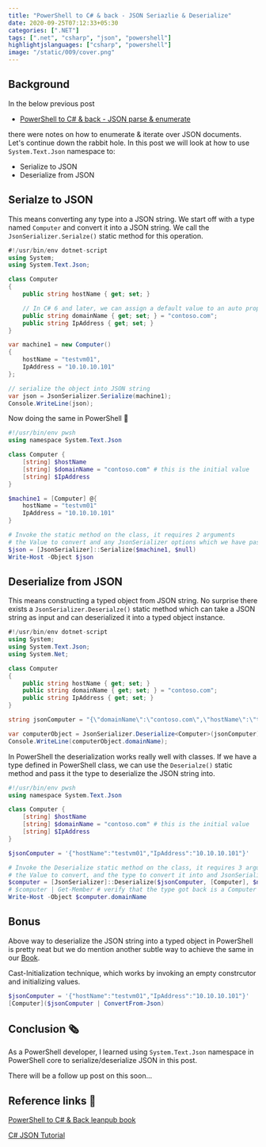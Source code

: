 ```yaml
---
title: "PowerShell to C# & back - JSON Seriazlie & Deserialize"
date: 2020-09-25T07:12:33+05:30
categories: [".NET"]
tags: [".net", "csharp", "json", "powershell"]
highlightjslanguages: ["csharp", "powershell"]
image: "/static/009/cover.png"
---
```


## Background

In the below previous post

* [PowerShell to C# & back - JSON parse & enumerate](https://dexterposh.github.io/posts/009-dotnet-pwsh-json/)

there were notes on how to enumerate & iterate over JSON documents. Let's continue
down the rabbit hole. In this post we will look at how to use `System.Text.Json` namespace
to:

* Serialize to JSON
* Deserialize from JSON

## Serialze to JSON

This means converting any type into a JSON string. We start off with a type named `Computer` and convert it into a JSON string. We call the `JsonSerializer.Serialze()` static method for this operation.

```csharp
#!/usr/bin/env dotnet-script
using System;
using System.Text.Json;

class Computer
{
    public string hostName { get; set; }

    // In C# 6 and later, we can assign a default value to an auto property
    public string domainName { get; set; } = "contoso.com";
    public string IpAddress { get; set; }
}

var machine1 = new Computer()
{
    hostName = "testvm01",
    IpAddress = "10.10.10.101"
};

// serialize the object into JSON string
var json = JsonSerializer.Serialize(machine1);
Console.WriteLine(json);
```

Now doing the same in PowerShell 🤑

```powershell
#!/usr/bin/env pwsh
using namespace System.Text.Json

class Computer {
    [string] $hostName
    [string] $domainName = "contoso.com" # this is the initial value
    [string] $IpAddress
}

$machine1 = [Computer] @{
    hostName = "testvm01"
    IpAddress = "10.10.10.101"
}

# Invoke the static method on the class, it requires 2 arguments
# the Value to convert and any JsonSerializer options which we have passed as $null
$json = [JsonSerializer]::Serialize($machine1, $null)
Write-Host -Object $json
```

## Deserialize from JSON

This means constructing a typed object from JSON string. No surprise there exists a `JsonSerializer.Deserialze()`
static method which can take a JSON string as input and can deserialized it into a typed object instance.

```csharp
#!/usr/bin/env dotnet-script
using System;
using System.Text.Json;
using System.Net;

class Computer
{
    public string hostName { get; set; }
    public string domainName { get; set; } = "contoso.com";
    public string IpAddress { get; set; }
}

string jsonComputer = "{\"domainName\":\"contoso.com\",\"hostName\":\"testvm01\",\"IpAddress\":\"10.10.10.101\"}";

var computerObject = JsonSerializer.Deserialize<Computer>(jsonComputer);
Console.WriteLine(computerObject.domainName);
```

In PowerShell the deserialization works really well with classes. If we have a type
defined in PowerShell class, we can use the `Deserialze()` static method and pass
it the type to deserialize the JSON string into.

```powershell
#!/usr/bin/env pwsh
using namespace System.Text.Json

class Computer {
    [string] $hostName
    [string] $domainName = "contoso.com" # this is the initial value
    [string] $IpAddress
}

$jsonComputer = '{"hostName":"testvm01","IpAddress":"10.10.10.101"}'

# Invoke the Deserialize static method on the class, it requires 3 arguments
# the Value to convert, and the type to convert it into and JsonSerializer options which we have passed as $null
$computer = [JsonSerializer]::Deserialize($jsonComputer, [Computer], $null)
# $computer | Get-Member # verify that the type got back is a Computer object type
Write-Host -Object $computer.domainName
```

## Bonus

Above way to deserialize the JSON string into a typed object in PowerShell is pretty neat
but we do mention another subtle way to achieve the same in our [Book](https://leanpub.com/powershell-to-csharp).

Cast-Initialization technique, which works by invoking an empty constrcutor and initializing values.

```powershell
$jsonComputer = '{"hostName":"testvm01","IpAddress":"10.10.10.101"}'
[Computer]($jsonComputer | ConvertFrom-Json)
```

## Conclusion 🗞

As a PowerShell developer, I learned using `System.Text.Json` namespace in PowerShell core to serialize/deserialize JSON in this post.

There will be a follow up post on this soon...

## Reference links 📖

[PowerShell to C# & Back leanpub book](https://leanpub.com/powershell-to-csharp)

[C# JSON Tutorial](http://zetcode.com/csharp/json/)